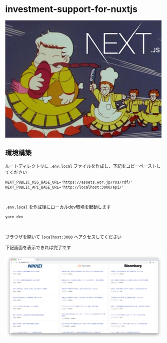 # investment-support-for-nuxtjs

![logo](./brand/nextjs.jpg "ロゴ")

## 環境構築
ルートディレクトリに `.env.local` ファイルを作成し、下記をコピーペーストしてください

```.dotenv
NEXT_PUBLIC_RSS_BASE_URL='https://assets.wor.jp/rss/rdf/'
NEXT_PUBLIC_API_BASE_URL='http://localhost:3000/api/'
```

&nbsp;

`.env.local` を作成後にローカルdev環境を起動します

```bash
yarn dev
```

&nbsp;

ブラウザを開いて `localhost:3000` へアクセスしてください

下記画面を表示できれば完了です

![screenshot](./brand/screen.png "スクリーンショット")
